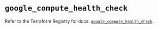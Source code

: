 # `google_compute_health_check`

Refer to the Terraform Registry for docs: [`google_compute_health_check`](https://registry.terraform.io/providers/hashicorp/google/5.26.0/docs/resources/compute_health_check).
